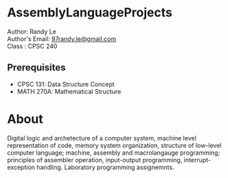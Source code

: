 # AssemblyLanguageProjects
Author: Randy Le<br>
Author's Email: 97randy.le@gmail.com<br>
Class : CPSC 240<br>

## Prerequisites
- CPSC 131: Data Structure Concept<br>
- MATH 270A: Mathematical Structure
  

# About
Digital logic and archetecture of a computer system, machine level representation of code, memory system organization, structure of low-level computer language; machine, assembly and macrolangauge programming; principles of assembler operation, input-output programming, interrupt-exception handling. Laboratory programming assignemnts.
